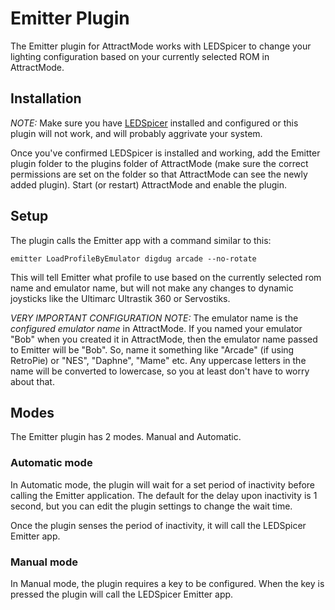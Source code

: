 # Emitter Plugin

The Emitter plugin for AttractMode works with LEDSpicer to change your lighting configuration based on your currently selected ROM in AttractMode. 

## Installation

*NOTE:* Make sure you have [LEDSpicer](https://sourceforge.net/p/ledspicer/wiki/Home/) installed and configured or this plugin will not work, and will probably aggrivate your system. 

Once you've confirmed LEDSpicer is installed and working, add the Emitter plugin folder to the plugins folder of AttractMode (make sure the correct permissions are set on the folder so that AttractMode can see the newly added plugin). Start (or restart) AttractMode and enable the plugin. 

## Setup

The plugin calls the Emitter app with a command similar to this: 

    emitter LoadProfileByEmulator digdug arcade --no-rotate

This will tell Emitter what profile to use based on the currently selected rom name and emulator name, but will not make any changes to dynamic joysticks like the Ultimarc Ultrastik 360 or Servostiks.

*VERY IMPORTANT CONFIGURATION NOTE:* The emulator name is the *configured emulator name* in AttractMode. If you named your emulator "Bob" when you created it in AttractMode, then the emulator name passed to Emitter will be "Bob". So, name it something like "Arcade" (if using RetroPie) or "NES", "Daphne", "Mame" etc. Any uppercase letters in the name will be converted to lowercase, so you at least don't have to worry about that. 

## Modes

The Emitter plugin has 2 modes. Manual and Automatic. 

### Automatic mode 

In Automatic mode, the plugin will wait for a set period of inactivity before calling the Emitter application. The default for the delay upon inactivity is 1 second, but you can edit the plugin settings to change the wait time. 

Once the plugin senses the period of inactivity, it will call the LEDSpicer Emitter app.

### Manual mode

In Manual mode, the plugin requires a key to be configured. When the key is pressed the plugin will call the LEDSpicer Emitter app. 
